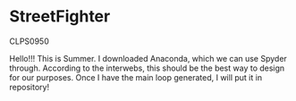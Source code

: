 # StreetFighter
CLPS0950

Hello!!! This is Summer. I downloaded Anaconda, which we can use Spyder through. According to the interwebs, this should be the best way to design for our purposes. Once I have the main loop generated, I will put it in repository!
